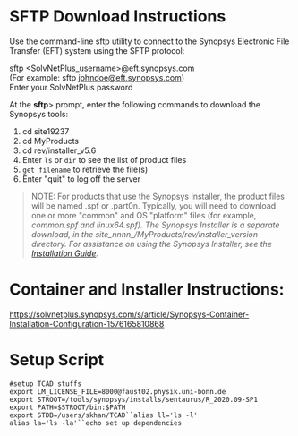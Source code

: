# SFTP Download Instructions

Use the command-line sftp utility to connect to the Synopsys Electronic File Transfer (EFT) system using the SFTP protocol:

sftp <SolvNetPlus_username>@eft.synopsys.com  
(For example: sftp johndoe@eft.synopsys.com)  
Enter your SolvNetPlus password

At the **sftp**> prompt, enter the following commands to download the Synopsys tools:

1. cd site19237
2. cd MyProducts
3. cd rev/installer_v5.6
4. Enter `ls` or `dir` to see the list of product files
5. `get filename` to retrieve the file(s)
6. Enter "quit" to log off the server

> NOTE: For products that use the Synopsys Installer, the product files will be named .spf or .part0n. Typically, you will need to download one or more "common" and OS "platform" files (for example, *common.spf and *linux64.spf). The Synopsys Installer is a separate download, in the site_nnnn_/MyProducts/rev/installer_version directory. For assistance on using the Synopsys Installer, see the [Installation Guide](https://www.synopsys.com/install).**


# Container and Installer Instructions:

https://solvnetplus.synopsys.com/s/article/Synopsys-Container-Installation-Configuration-1576165810868

# Setup Script
```
#setup TCAD stuffs
export LM_LICENSE_FILE=8000@faust02.physik.uni-bonn.de
export STROOT=/tools/synopsys/installs/sentaurus/R_2020.09-SP1
export PATH=$STROOT/bin:$PATH
export STDB=/users/skhan/TCAD``alias ll='ls -l'
alias la='ls -la'``echo set up dependencies
```


